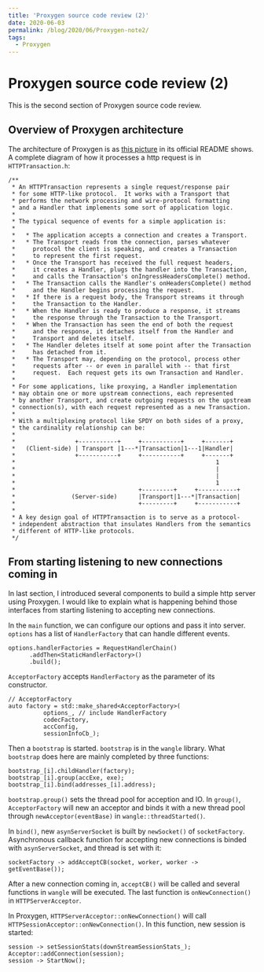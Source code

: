 ```yaml
---
title: 'Proxygen source code review (2)'
date: 2020-06-03
permalink: /blog/2020/06/Proxygen-note2/
tags:
  - Proxygen
---
```


# Proxygen source code review (2)
This is the second section of Proxygen source code review.

## Overview of Proxygen architecture
The architecture of Proxygen is as [this picture](https://github.com/facebook/proxygen/blob/master/CoreProxygenArchitecture.png) in its official README shows. A complete diagram of how it processes a http request is in `HTTPTransaction.h`:
```
/**
 * An HTTPTransaction represents a single request/response pair
 * for some HTTP-like protocol.  It works with a Transport that
 * performs the network processing and wire-protocol formatting
 * and a Handler that implements some sort of application logic.
 *
 * The typical sequence of events for a simple application is:
 *
 *   * The application accepts a connection and creates a Transport.
 *   * The Transport reads from the connection, parses whatever
 *     protocol the client is speaking, and creates a Transaction
 *     to represent the first request.
 *   * Once the Transport has received the full request headers,
 *     it creates a Handler, plugs the handler into the Transaction,
 *     and calls the Transaction's onIngressHeadersComplete() method.
 *   * The Transaction calls the Handler's onHeadersComplete() method
 *     and the Handler begins processing the request.
 *   * If there is a request body, the Transport streams it through
 *     the Transaction to the Handler.                               
 *   * When the Handler is ready to produce a response, it streams
 *     the response through the Transaction to the Transport.
 *   * When the Transaction has seen the end of both the request
 *     and the response, it detaches itself from the Handler and
 *     Transport and deletes itself.
 *   * The Handler deletes itself at some point after the Transaction
 *     has detached from it.
 *   * The Transport may, depending on the protocol, process other
 *     requests after -- or even in parallel with -- that first
 *     request.  Each request gets its own Transaction and Handler.
 *
 * For some applications, like proxying, a Handler implementation
 * may obtain one or more upstream connections, each represented
 * by another Transport, and create outgoing requests on the upstream
 * connection(s), with each request represented as a new Transaction.
 *
 * With a multiplexing protocol like SPDY on both sides of a proxy,
 * the cardinality relationship can be:
 *
 *                 +-----------+     +-----------+     +-------+
 *   (Client-side) | Transport |1---*|Transaction|1---1|Handler|
 *                 +-----------+     +-----------+     +-------+
 *                                                         1
 *                                                         |
 *                                                         |
 *                                                         1
 *                                   +---------+     +-----------+
 *                (Server-side)      |Transport|1---*|Transaction|
 *                                   +---------+     +-----------+
 *
 * A key design goal of HTTPTransaction is to serve as a protocol-
 * independent abstraction that insulates Handlers from the semantics
 * different of HTTP-like protocols.
 */
```


## From starting listening to new connections coming in

In last section, I introduced several components to build a simple http server using Proxygen. I would like to explain what is happening behind those interfaces from starting listening to accepting new connections.

In the `main` function, we can configure our options and pass it into server. `options` has a list of `HandlerFactory` that can handle different events.
```
options.handlerFactories = RequestHandlerChain()
      .addThen<StaticHandlerFactory>()
      .build();
```

`AcceptorFactory` accepts `HandlerFactory` as the parameter of its constructor.
```
// AcceptorFactory
auto factory = std::make_shared<AcceptorFactory>(
          options_, // include HandlerFactory
          codecFactory,
          accConfig,
          sessionInfoCb_);
```

Then a `bootstrap` is started. `bootstrap` is in the `wangle` library. What `bootstrap` does here are mainly completed by three functions:
```
bootstrap_[i].childHandler(factory);
bootstrap_[i].group(accExe, exe); 
bootstrap_[i].bind(addresses_[i].address);
```

`bootstrap.group()` sets the thread pool for acception and IO. In `group()`, `AcceptorFactory` will new an acceptor and binds it with a new thread pool through `newAcceptor(eventBase)` in `wangle::threadStarted()`.

In `bind()`, new `asynServerSocket` is built by `newSocket()` of `socketFactory`. Asynchronous callback function for accepting new connections is binded with `asynServerSocket`, and thread is set with it:
```
socketFactory -> addAcceptCB(socket, worker, worker -> getEventBase());
```

After a new connection coming in, `acceptCB()` will be called and several functions in `wangle` will be executed. The last function is `onNewConnection()` in `HTTPServerAcceptor`.

In Proxygen, `HTTPServerAcceptor::onNewConnection()` will call `HTTPSessionAcceptor::onNewConnection()`. In this function, new session is started:
```
session -> setSessionStats(downStreamSessionStats_);
Acceptor::addConnection(session);
session -> StartNow();
```
